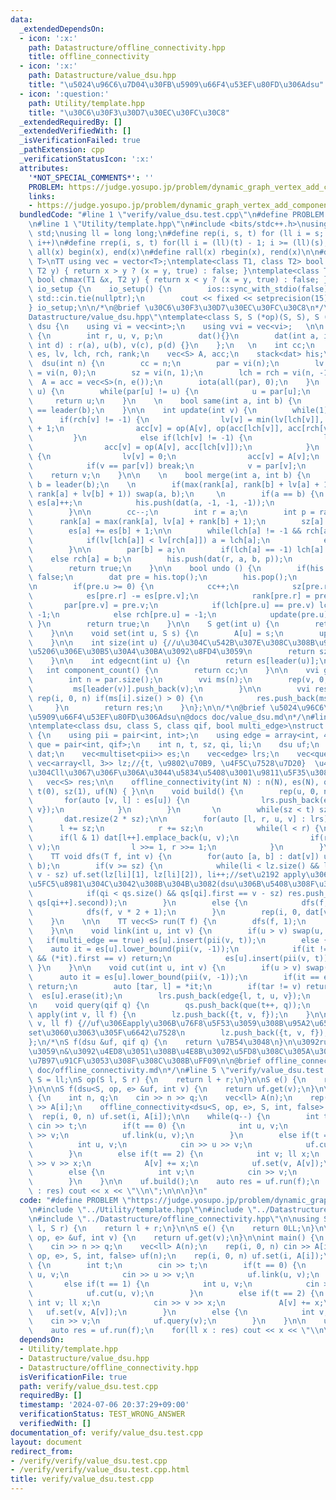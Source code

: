```yaml
---
data:
  _extendedDependsOn:
  - icon: ':x:'
    path: Datastructure/offline_connectivity.hpp
    title: offline_connectivity
  - icon: ':x:'
    path: Datastructure/value_dsu.hpp
    title: "\u5024\u96C6\u7D04\u30FB\u5909\u66F4\u53EF\u80FD\u306Adsu"
  - icon: ':question:'
    path: Utility/template.hpp
    title: "\u30C6\u30F3\u30D7\u30EC\u30FC\u30C8"
  _extendedRequiredBy: []
  _extendedVerifiedWith: []
  _isVerificationFailed: true
  _pathExtension: cpp
  _verificationStatusIcon: ':x:'
  attributes:
    '*NOT_SPECIAL_COMMENTS*': ''
    PROBLEM: https://judge.yosupo.jp/problem/dynamic_graph_vertex_add_component_sum
    links:
    - https://judge.yosupo.jp/problem/dynamic_graph_vertex_add_component_sum
  bundledCode: "#line 1 \"verify/value_dsu.test.cpp\"\n#define PROBLEM \"https://judge.yosupo.jp/problem/dynamic_graph_vertex_add_component_sum\"\
    \n#line 1 \"Utility/template.hpp\"\n#include <bits/stdc++.h>\nusing namespace\
    \ std;\nusing ll = long long;\n#define rep(i, s, t) for (ll i = s; i < (ll)(t);\
    \ i++)\n#define rrep(i, s, t) for(ll i = (ll)(t) - 1; i >= (ll)(s); i--)\n#define\
    \ all(x) begin(x), end(x)\n#define rall(x) rbegin(x), rend(x)\n\n#define TT template<typename\
    \ T>\nTT using vec = vector<T>;\ntemplate<class T1, class T2> bool chmin(T1 &x,\
    \ T2 y) { return x > y ? (x = y, true) : false; }\ntemplate<class T1, class T2>\
    \ bool chmax(T1 &x, T2 y) { return x < y ? (x = y, true) : false; }\n\nstruct\
    \ io_setup {\n    io_setup() {\n        ios::sync_with_stdio(false);\n       \
    \ std::cin.tie(nullptr);\n        cout << fixed << setprecision(15);\n    }\n\
    } io_setup;\n\n/*\n@brief \u30C6\u30F3\u30D7\u30EC\u30FC\u30C8\n*/\n#line 1 \"\
    Datastructure/value_dsu.hpp\"\ntemplate<class S, S (*op)(S, S), S (*e) ()> struct\
    \ dsu {\n    using vi = vec<int>;\n    using vvi = vec<vi>;   \n\n    struct dat\
    \ {\n        int r, u, v, p;\n        dat(){}\n        dat(int a, int b, int c,\
    \ int d) : r(a), u(b), v(c), p(d) {}\n    };\n   \n    int cc;\n    vi par, sz,\
    \ es, lv, lch, rch, rank;\n    vec<S> A, acc;\n    stack<dat> his;\n   \n\n  \
    \  dsu(int n) {\n        cc = n;\n        par = vi(n);\n        lv = rank = es\
    \ = vi(n, 0);\n        sz = vi(n, 1);\n        lch = rch = vi(n, -1);\n      \
    \  A = acc = vec<S>(n, e());\n        iota(all(par), 0);\n    }\n  \n    int leader(int\
    \ u) {\n        while(par[u] != u) {\n            u = par[u];\n        }\n   \
    \     return u;\n    }\n    \n    bool same(int a, int b) {\n        return leader(a)\
    \ == leader(b);\n    }\n\n    int update(int v) {\n        while(1) {\n      \
    \      if(rch[v] != -1) {\n                lv[v] = min(lv[lch[v]], lv[rch[v]])\
    \ + 1;\n                acc[v] = op(A[v], op(acc[lch[v]], acc[rch[v]]));\n   \
    \         }\n            else if(lch[v] != -1) {\n                lv[v] = 0;\n\
    \                acc[v] = op(A[v], acc[lch[v]]);\n            }\n            else\
    \ {\n                lv[v] = 0;\n                acc[v] = A[v];\n            }\n\
    \            if(v == par[v]) break;\n            v = par[v];\n        }\n    \
    \    return v;\n    }\n\n    \n    bool merge(int a, int b) {\n        a = leader(a),\
    \ b = leader(b);\n    \n        if(max(rank[a], rank[b] + lv[a] + 1)  > max(rank[b],\
    \ rank[a] + lv[b] + 1)) swap(a, b);\n     \n        if(a == b) {\n           \
    \ es[a]++;\n            his.push(dat(a, -1, -1, -1));\n            return false;\n\
    \        }\n\n        cc--;\n        int r = a;\n        int p = rank[a];\n  \
    \      rank[a] = max(rank[a], lv[a] + rank[b] + 1);\n        sz[a] += sz[b];\n\
    \        es[a] += es[b] + 1;\n\n        while(lch[a] != -1 && rch[a] != -1) {\n\
    \            if(lv[lch[a]] < lv[rch[a]]) a = lch[a];\n            else a = rch[a];\n\
    \        }\n\n        par[b] = a;\n        if(lch[a] == -1) lch[a] = b;\n    \
    \    else rch[a] = b;\n        his.push(dat(r, a, b, p));\n        update(a);\n\
    \        return true;\n    }\n\n    bool undo () {\n        if(his.empty()) return\
    \ false;\n        dat pre = his.top();\n        his.pop();\n        es[pre.r]--;\n\
    \n        if(pre.u >= 0) {\n            cc++;\n            sz[pre.r] -= sz[pre.v];\n\
    \            es[pre.r] -= es[pre.v];\n            rank[pre.r] = pre.p;\n     \
    \       par[pre.v] = pre.v;\n            if(lch[pre.u] == pre.v) lch[pre.u] =\
    \ -1;\n            else rch[pre.u] = -1;\n            update(pre.u);\n       \
    \ }\n        return true;\n    }\n\n    S get(int u) {\n        return acc[leader(u)];\n\
    \    }\n\n    void set(int u, S s) {\n        A[u] = s;\n        update(u);\n\
    \    }\n\n    int size(int u) {//u\u304C\u542B\u307E\u308C\u308B\u9023\u7D50\u6210\
    \u5206\u306E\u30B5\u30A4\u30BA\u3092\u8FD4\u3059\n        return sz[leader(u)];\n\
    \    }\n\n    int edgecnt(int u) {\n        return es[leader(u)];\n    }\n\n \
    \   int component_count() {\n        return cc;\n    }\n\n    vvi groups() {\n\
    \        int n = par.size();\n        vvi ms(n);\n        rep(v, 0, n) {\n   \
    \         ms[leader(v)].push_back(v);\n        }\n\n        vvi res;\n       \
    \ rep(i, 0, n) if(ms[i].size() > 0) {\n            res.push_back(ms[i]);\n   \
    \     }\n        return res;\n    }\n};\n\n/*\n@brief \u5024\u96C6\u7D04\u30FB\
    \u5909\u66F4\u53EF\u80FD\u306Adsu\n@docs doc/value_dsu.md\n*/\n#line 1 \"Datastructure/offline_connectivity.hpp\"\
    \ntemplate<class dsu, class S, class qif, bool multi_edge>\nstruct offline_connectivity\
    \ {\n    using pii = pair<int, int>;\n    using edge = array<int, 4>;\n    using\
    \ que = pair<int, qif>;\n    int n, t, sz, qi, li;\n    dsu uf;\n    vec<vec<pii>>\
    \ dat;\n    vec<multiset<pii>> es;\n    vec<edge> lrs;\n    vec<que> qs;\n   \
    \ vec<array<ll, 3>> lz;//{t, \u9802\u70B9, \u4F5C\u7528\u7D20}  \u4F5C\u7528\u7D20\
    \u304Cll\u3067\u306F\u306A\u3044\u5834\u5408\u3001\u9811\u5F35\u308B\u3002\n \
    \   vec<S> res;\n\n    offline_connectivity(int N) : n(N), es(N), qi(0), li(0),\
    \ t(0), sz(1), uf(N) { }\n\n    void build() {\n        rep(u, 0, n) {\n     \
    \       for(auto [v, l] : es[u]) {\n                lrs.push_back(edge{l, t, int(u),\
    \ v});\n            }\n        }\n       \n        while(sz < t) sz <<= 1;\n \
    \       dat.resize(2 * sz);\n\n        for(auto [l, r, u, v] : lrs) {\n      \
    \      l += sz;\n            r += sz;\n            while(l < r) {\n          \
    \      if(l & 1) dat[l++].emplace_back(u, v);\n                if(r & 1) dat[--r].emplace_back(u,\
    \ v);\n                l >>= 1, r >>= 1;\n            }\n        }\n    }\n\n\
    \    TT void dfs(T f, int v) {\n        for(auto [a, b] : dat[v]) uf.merge(a,\
    \ b);\n        if(v >= sz) {\n            while(li < lz.size() && lz[li][0] ==\
    \ v - sz) uf.set(lz[li][1], lz[li][2]), li++;//set\u2192 apply\u306B\u3059\u308B\
    \u5FC5\u8981\u304C\u3042\u308B\u304B\u3082(dsu\u306B\u5408\u308F\u305B\u308B)\n\
    \            if(qi < qs.size() && qs[qi].first == v - sz) res.push_back(f(uf,\
    \ qs[qi++].second));\n        }\n        else {\n            dfs(f, v * 2);\n\
    \            dfs(f, v * 2 + 1);\n        }\n        rep(i, 0, dat[v].size()) uf.undo();\n\
    \    }\n    \n\n    TT vec<S> run(T f) {\n        dfs(f, 1);\n        return res;\n\
    \    }\n\n    void link(int u, int v) {\n        if(u > v) swap(u, v);\n     \
    \   if(multi_edge == true) es[u].insert(pii(v, t));\n        else {\n        \
    \    auto it = es[u].lower_bound(pii(v, -1));\n            if(it != es[u].end()\
    \ && (*it).first == v) return;\n            es[u].insert(pii(v, t));\n       \
    \ }\n    }\n\n    void cut(int u, int v) {\n        if(u > v) swap(u, v);\n  \
    \      auto it = es[u].lower_bound(pii(v, -1));\n        if(it == es[u].end())\
    \ return;\n        auto [tar, l] = *it;\n        if(tar != v) return;\n      \
    \  es[u].erase(it);\n        lrs.push_back(edge{l, t, u, v});\n        \n    }\n\
    \n    void query(qif q) {\n        qs.push_back(que(t++, q));\n    }\n\n    void\
    \ apply(int v, ll f) {\n        lz.push_back({t, v, f});\n    }\n\n    void set(int\
    \ v, ll f) {//uf\u306Eapply\u306B\u76F8\u5F53\u3059\u308B\u95A2\u6570\u540D\u304C\
    set\u3060\u3063\u305F\u6642\u7528\n        lz.push_back({t, v, f});\n    }\n\n\
    };\n/*\nS f(dsu &uf, qif q) {\n    return \u7B54\u3048\n}\n\u3092run\u306B\u6E21\
    \u3059\n&\u3092\u4ED8\u3051\u308B\u4E8B\u3092\u5FD8\u308C\u305A\u306B\uFF08\u8A08\
    \u7B97\u91CF\u3053\u308F\u308C\u308B\uFF09\n\n@brief offline_connectivity\n@docs\
    \ doc/offline_connectivity.md\n*/\n#line 5 \"verify/value_dsu.test.cpp\"\n\nusing\
    \ S = ll;\nS op(S l, S r) {\n    return l + r;\n}\n\nS e() {\n    return 0LL;\n\
    }\n\n\nS f(dsu<S, op, e> &uf, int v) {\n    return uf.get(v);\n}\n\nint main()\
    \ {\n    int n, q;\n    cin >> n >> q;\n    vec<ll> A(n);\n    rep(i, 0, n) cin\
    \ >> A[i];\n    offline_connectivity<dsu<S, op, e>, S, int, false> uf(n);\n  \
    \  rep(i, 0, n) uf.set(i, A[i]);\n\n    while(q--) {\n        int t;\n       \
    \ cin >> t;\n        if(t == 0) {\n            int u, v;\n            cin >> u\
    \ >> v;\n            uf.link(u, v);\n        }\n        else if(t == 1) {\n  \
    \          int u, v;\n            cin >> u >> v;\n            uf.cut(u, v);\n\
    \        }\n        else if(t == 2) {\n            int v; ll x;\n            cin\
    \ >> v >> x;\n            A[v] += x;\n            uf.set(v, A[v]);\n        }\n\
    \        else {\n            int v;\n            cin >> v;\n            uf.query(v);\n\
    \        }\n    }\n\n    uf.build();\n    auto res = uf.run(f);\n    for(ll x\
    \ : res) cout << x << \"\\n\";\n\n\n}\n"
  code: "#define PROBLEM \"https://judge.yosupo.jp/problem/dynamic_graph_vertex_add_component_sum\"\
    \n#include \"../Utility/template.hpp\"\n#include \"../Datastructure/value_dsu.hpp\"\
    \n#include \"../Datastructure/offline_connectivity.hpp\"\n\nusing S = ll;\nS op(S\
    \ l, S r) {\n    return l + r;\n}\n\nS e() {\n    return 0LL;\n}\n\n\nS f(dsu<S,\
    \ op, e> &uf, int v) {\n    return uf.get(v);\n}\n\nint main() {\n    int n, q;\n\
    \    cin >> n >> q;\n    vec<ll> A(n);\n    rep(i, 0, n) cin >> A[i];\n    offline_connectivity<dsu<S,\
    \ op, e>, S, int, false> uf(n);\n    rep(i, 0, n) uf.set(i, A[i]);\n\n    while(q--)\
    \ {\n        int t;\n        cin >> t;\n        if(t == 0) {\n            int\
    \ u, v;\n            cin >> u >> v;\n            uf.link(u, v);\n        }\n \
    \       else if(t == 1) {\n            int u, v;\n            cin >> u >> v;\n\
    \            uf.cut(u, v);\n        }\n        else if(t == 2) {\n           \
    \ int v; ll x;\n            cin >> v >> x;\n            A[v] += x;\n         \
    \   uf.set(v, A[v]);\n        }\n        else {\n            int v;\n        \
    \    cin >> v;\n            uf.query(v);\n        }\n    }\n\n    uf.build();\n\
    \    auto res = uf.run(f);\n    for(ll x : res) cout << x << \"\\n\";\n\n\n}"
  dependsOn:
  - Utility/template.hpp
  - Datastructure/value_dsu.hpp
  - Datastructure/offline_connectivity.hpp
  isVerificationFile: true
  path: verify/value_dsu.test.cpp
  requiredBy: []
  timestamp: '2024-07-06 20:37:29+09:00'
  verificationStatus: TEST_WRONG_ANSWER
  verifiedWith: []
documentation_of: verify/value_dsu.test.cpp
layout: document
redirect_from:
- /verify/verify/value_dsu.test.cpp
- /verify/verify/value_dsu.test.cpp.html
title: verify/value_dsu.test.cpp
---
```

